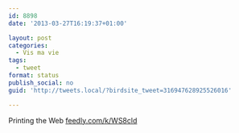 ```yaml
---
id: 8898
date: '2013-03-27T16:19:37+01:00'

layout: post
categories:
  - Vis ma vie
tags:
  - tweet
format: status
publish_social: no
guid: 'http://tweets.local/?birdsite_tweet=316947628925526016'

---
```


Printing the Web [feedly.com/k/WS8cld](http://feedly.com/k/WS8cld)